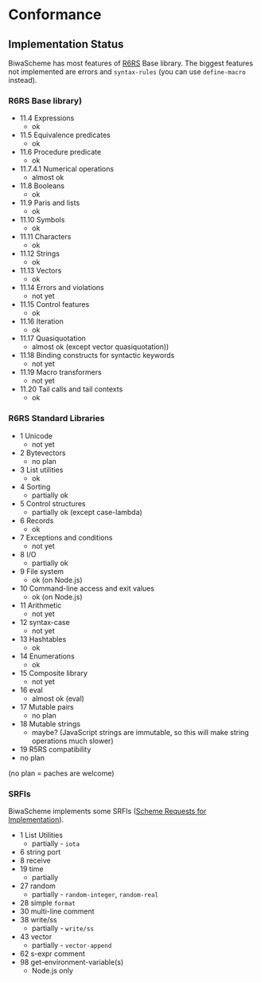 # Conformance

## Implementation Status

BiwaScheme has most features of [R6RS](http://www.r6rs.org/) Base library.
The biggest features not implemented are errors and `syntax-rules`
(you can use `define-macro` instead).

### R6RS Base library)

* 11.4 Expressions
  * ok
* 11.5 Equivalence predicates
  * ok
* 11.6 Procedure predicate
  * ok
* 11.7.4.1 Numerical operations
  * almost ok
* 11.8 Booleans
  * ok
* 11.9 Paris and lists
  * ok
* 11.10 Symbols
  * ok
* 11.11 Characters
  * ok
* 11.12 Strings
  * ok
* 11.13 Vectors
  * ok
* 11.14 Errors and violations
  * not yet
* 11.15 Control features
  * ok
* 11.16 Iteration
  * ok
* 11.17 Quasiquotation
  * almost ok (except vector quasiquotation))
* 11.18 Binding constructs for syntactic keywords
  * not yet
* 11.19 Macro transformers
  * not yet
* 11.20 Tail calls and tail contexts
  * ok

### R6RS Standard Libraries
      
* 1 Unicode
  * not yet
* 2 Bytevectors
  * no plan
* 3 List utilities
  * ok
* 4 Sorting
  * partially ok
* 5 Control structures
  * partially ok (except case-lambda)
* 6 Records
  * ok
* 7 Exceptions and conditions
  * not yet
* 8 I/O
  * partially ok
* 9 File system
  * ok (on Node.js)
* 10 Command-line access and exit values
  * ok (on Node.js)
* 11 Arithmetic
  * not yet
* 12 syntax-case
  * not yet
* 13 Hashtables
  * ok
* 14 Enumerations
  * ok
* 15 Composite library
  * not yet
* 16 eval
  * almost ok (eval)
* 17 Mutable pairs
  * no plan
* 18 Mutable strings
  * maybe? (JavaScript strings are immutable, so this will make string operations much slower)
* 19 R5RS compatibility
 * no plan

(no plan = paches are welcome)

### SRFIs

BiwaScheme implements some SRFIs ([Scheme Requests for Implementation](http://srfi.schemers.org/)).

* 1 List Utilities 
  * partially - `iota`
* 6 string port
* 8 receive
* 19 time 
  * partially
* 27 random 
  * partially - `random-integer`, `random-real`
* 28 simple `format`
* 30 multi-line comment
* 38 write/ss 
  * partially - `write/ss`
* 43 vector 
  * partially - `vector-append`
* 62 s-expr comment
* 98 get-environment-variable(s) 
  * Node.js only
